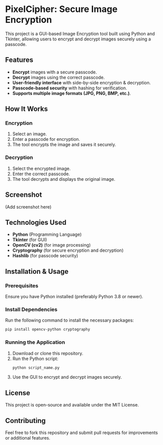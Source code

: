 # PixelCipher: Secure Image Encryption

This project is a GUI-based Image Encryption tool built using Python and Tkinter, allowing users to encrypt and decrypt images securely using a passcode.


## Features

- **Encrypt** images with a secure passcode.
- **Decrypt** images using the correct passcode.
- **User-friendly interface** with side-by-side encryption & decryption.
- **Passcode-based security** with hashing for verification.
- **Supports multiple image formats (JPG, PNG, BMP, etc.)**.

## How It Works

### Encryption

1. Select an image.
2. Enter a passcode for encryption.
3. The tool encrypts the image and saves it securely.

### Decryption

1. Select the encrypted image.
2. Enter the correct passcode.
3. The tool decrypts and displays the original image.

## Screenshot

(Add screenshot here)

## Technologies Used

- **Python** (Programming Language)
- **Tkinter** (for GUI)
- **OpenCV (cv2)** (for image processing)
- **Cryptography** (for secure encryption and decryption)
- **Hashlib** (for passcode security)

## Installation & Usage

### Prerequisites

Ensure you have Python installed (preferably Python 3.8 or newer).

### Install Dependencies

Run the following command to install the necessary packages:

```bash
pip install opencv-python cryptography
```

### Running the Application

1. Download or clone this repository.
2. Run the Python script:
   ```bash
   python script_name.py
   ```
3. Use the GUI to encrypt and decrypt images securely.

## License

This project is open-source and available under the MIT License.

## Contributing

Feel free to fork this repository and submit pull requests for improvements or additional features.

